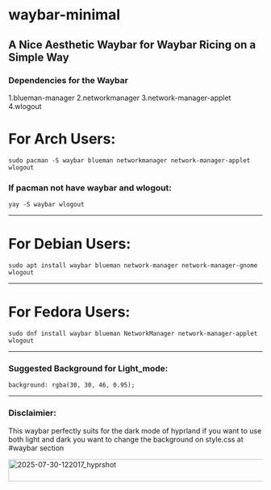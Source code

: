 # waybar-minimal
A Nice Aesthetic Waybar for Waybar Ricing on a Simple Way
---
### Dependencies for the Waybar 
1.blueman-manager 
 2.networkmanager
 3.network-manager-applet
 4.wlogout

# For Arch Users:
    sudo pacman -S waybar blueman networkmanager network-manager-applet wlogout
  ### If pacman not have waybar and wlogout:
    yay -S waybar wlogout
---
# For Debian Users:
    sudo apt install waybar blueman network-manager network-manager-gnome wlogout
---
# For Fedora Users:
    sudo dnf install waybar blueman NetworkManager network-manager-applet wlogout
---
### Suggested Background for Light_mode:
    background: rgba(30, 30, 46, 0.95);
---
### Disclaimier:    
  This waybar perfectly suits for the dark mode of hyprland if you want to use both light and dark you want to change the background on style.css at #waybar section
  
  <img width="1900" height="44" alt="2025-07-30-122017_hyprshot" src="https://github.com/user-attachments/assets/11e43b98-d0c2-4a21-ac63-41840c4f8530" />
